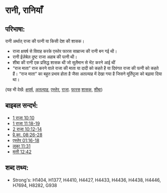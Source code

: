 # रानी, रानियाँ #

## परिभाषा: ##

रानी अर्थात् राजा की पत्नी या किसी देश की शासक।

* राजा क्षयर्ष से विवाह करके एस्तेर फारस साम्राज्य की रानी बन गई थी।
* रानी ईज़ेबेल दुष्ट राजा अहाब की पत्नी थी।
* शीबा की रानी एक प्रसिद्ध शासक थी जो सुलैमान से भेंट करने आई थीं
* “राज माता” राज करने वाले राजा की माता या दादी को कहते है या दिवंगत राजा की पत्नी को कहते हैं। “राज माता” का बहुत प्रभाव होता है जैसा अतल्याह में देखा गया है जिसने मूर्तिपूजा को बढ़ावा दिया था।

(यह भी देखें: [क्षयर्ष](../names/ahasuerus.md), [अतल्याह](../names/athaliah.md), [एस्तेर](../names/esther.md), [राजा](../other/king.md). [फारस](../names/persia.md) [शासक](../other/ruler.md), [शीबा](../names/sheba.md))

## बाइबल सन्दर्भ: ##

* [1 राजा 10:10](rc://en/tn/help/1ki/10/10)
* [1 राजा 11:18-19](rc://en/tn/help/1ki/11/18)
* [2 राजा 10:12-14](rc://en/tn/help/2ki/10/12)
* [प्रे.का. 08:26-28](rc://en/tn/help/act/08/26)
* [एस्तेर 01:16-18](rc://en/tn/help/est/01/16)
* [लूका 11:31](rc://en/tn/help/luk/11/31)
* [मत्ती 12:42](rc://en/tn/help/mat/12/42)

## शब्द तथ्य: ##

* Strong's: H1404, H1377, H4410, H4427, H4433, H4436, H4438, H4446, H7694, H8282, G938
